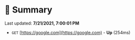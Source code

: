 # 📖 Summary
Last updated: **7/21/2021, 7:00:01 PM**

- `GET` [https://google.com](https://google.com) - **Up** (254ms)
